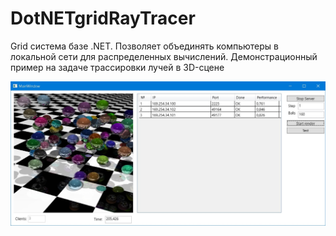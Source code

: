 # DotNETgridRayTracer

Grid система базе .NET.
Позволяет объединять компьютеры в локальной сети для распределенных вычислений.
Демонстрационный пример на задаче трассировки лучей в 3D-сцене

![](1.jpg)
